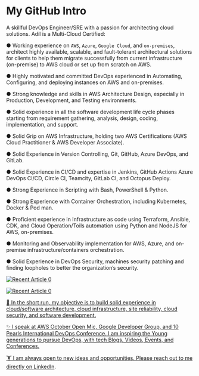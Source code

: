 # My GitHub Intro

A skillful DevOps Engineer/SRE with a passion for architecting cloud solutions. Adil is a Multi-Cloud Certified:

● Working experience on `AWS`, `Azure`, `Google Cloud`, and `on-premises`, architect highly available, scalable, and fault-tolerant architectural solutions for clients to help them migrate successfully from current infrastructure (on-premise) to AWS cloud or set up from scratch on AWS.

● Highly motivated and committed DevOps experienced in Automating, Configuring, and deploying instances on AWS and on-premises.

● Strong knowledge and skills in AWS Architecture Design, especially in Production, Development, and Testing environments.

● Solid experience in all the software development life cycle phases starting from requirement gathering, analysis, design, coding, implementation, and support.

● Solid Grip on AWS Infrastructure, holding two AWS Certifications (AWS Cloud Practitioner & AWS Developer Associate).

● Solid Experience in Version Controlling, Git, GitHub, Azure DevOps, and GitLab.

● Solid Experience in CI/CD and expertise in Jenkins, GitHub Actions Azure DevOps CI/CD, Circle CI, Teamcity, GitLab CI, and Octopus Deploy.

● Strong Experience in Scripting with Bash, PowerShell & Python.

● Strong Experience with Container Orchestration, including Kubernetes, Docker & Pod man.

● Proficient experience in Infrastructure as code using Terraform, Ansible, CDK, and Cloud Operation/Toils automation using Python and NodeJS for AWS, on-premises.

● Monitoring and Observability implementation for AWS, Azure, and on-premise infrastructure/containers orchestration.

● Solid Experience in DevOps Security, machines security patching and finding loopholes to better the organization’s security.

<a target="_blank" href="[https://github-readme-medium-recent-article.vercel.app/medium/@adilshehzad786/0](https://github-readme-medium-recent-article.vercel.app/medium/@adilshehzad786/0)"><img src="[https://github-readme-medium-recent-article.vercel.app/medium/@adilshehzad786/0](https://github-readme-medium-recent-article.vercel.app/medium/@adilshehzad786/0)" alt="Recent Article 0">

<a target="_blank" href="[https://github-readme-medium-recent-article.vercel.app/medium/@adilshehzad786/1](https://github-readme-medium-recent-article.vercel.app/medium/@adilshehzad786/1)"><img src="[https://github-readme-medium-recent-article.vercel.app/medium/@adilshehzad786/1](https://github-readme-medium-recent-article.vercel.app/medium/@adilshehzad786/1)" alt="Recent Article 0">

🚀 In the short run, my objective is to build solid experience in cloud/software architecture, cloud infrastructure, site reliability, cloud security, and software development.

✨ I speak at AWS October Open Mic, Google Developer Group, and 10 Pearls International DevOps Conference. I am inspiring the Young generations to pursue DevOps, with tech Blogs, Videos, Events, and Conferences.

🏋️ I am always open to new ideas and opportunities. Please reach out to me directly on [LinkedIn](https://www.linkedin.com/in/adilshehzad7/).
